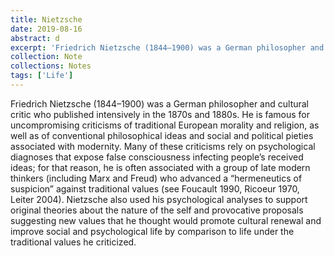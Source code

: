 ```yaml
---
title: Nietzsche
date: 2019-08-16
abstract: d
excerpt: 'Friedrich Nietzsche (1844–1900) was a German philosopher and cultural critic who published intensively in the 1870s and 1880s.'
collection: Note
collections: Notes
tags: ['Life']
---
```

Friedrich Nietzsche (1844–1900) was a German philosopher and cultural critic who published intensively in the 1870s and 1880s. He is famous for uncompromising criticisms of traditional European morality and religion, as well as of conventional philosophical ideas and social and political pieties associated with modernity. Many of these criticisms rely on psychological diagnoses that expose false consciousness infecting people’s received ideas; for that reason, he is often associated with a group of late modern thinkers (including Marx and Freud) who advanced a “hermeneutics of suspicion” against traditional values (see Foucault 1990, Ricoeur 1970, Leiter 2004). Nietzsche also used his psychological analyses to support original theories about the nature of the self and provocative proposals suggesting new values that he thought would promote cultural renewal and improve social and psychological life by comparison to life under the traditional values he criticized.